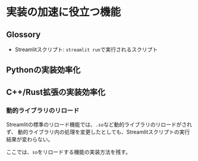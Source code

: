 # 実装の加速に役立つ機能
## Glossory
* Streamlitスクリプト: `streamlit run`で実行されるスクリプト

## Pythonの実装効率化


## C++/Rust拡張の実装効率化
### 動的ライブラリのリロード
Streamlitの標準のリロード機能では、`.so`など動的ライブラリのリロードがされず、
動的ライブラリ内の処理を変更したとしても、Streamlitスクリプトの実行結果が変わらない。

ここでは、`so`をリロードする機能の実装方法を残す。
